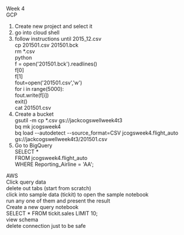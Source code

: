 Week 4  
GCP  
1. Create new project and select it  
2. go into cloud shell  
3. follow instructions until 2015_12.csv  
cp 201501.csv 201501.bck  
rm *.csv  
python  
f = open('201501.bck').readlines()  
f[0]  
f[1]  
fout=open('201501.csv','w')  
for i in range(5000):  
	fout.write(f[i])  
exit()  
cat 201501.csv  
4. Create a bucket  
gsutil -m cp *.csv gs://jackcogswellweek4t3  
bq mk jcogsweek4  
bq load --autodetect --source_format=CSV jcogsweek4.flight_auto gs://jackcogswellweek4t3/201501.csv  
5. Go to BigQuery  
SELECT *  
FROM jcogsweek4.flight_auto  
WHERE Reporting_Airline = 'AA';  
  
AWS  
Click query data  
delete out tabs (start from scratch)  
click into sample data (tickit) to open the sample notebook  
run any one of them and present the result  
Create a new query notebook  
SELECT * FROM tickit.sales LIMIT 10;  
view schema  
delete connection just to be safe  
  
